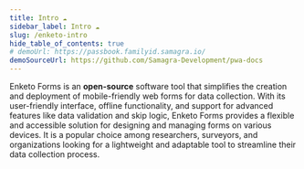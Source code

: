 ```yaml
---
title: Intro ☁️
sidebar_label: Intro ☁️
slug: /enketo-intro
hide_table_of_contents: true
# demoUrl: https://passbook.familyid.samagra.io/
demoSourceUrl: https://github.com/Samagra-Development/pwa-docs
---
```


<head>
  <title>Enketo Introduction ☁️</title>
  <meta name="description" />
</head>

Enketo Forms is an <b>open-source</b> software tool that simplifies the creation and deployment of mobile-friendly web forms for data collection. With its user-friendly interface, offline functionality, and support for advanced features like data validation and skip logic, Enketo Forms provides a flexible and accessible solution for designing and managing forms on various devices. It is a popular choice among researchers, surveyors, and organizations looking for a lightweight and adaptable tool to streamline their data collection process.